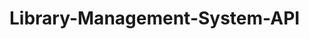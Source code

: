 # Library-Management-System-API
<!-- Features
Core Functionality

 Book Management: Complete CRUD operations for library books
 User Management: User registration and profile management
Checkout System: Borrow and return books with automatic inventory tracking
 Search & Filter: Find books by title, author, ISBN, or availability
 Transaction History: Complete audit trail of all checkouts and returns
Authentication: Secure JWT-based authentication system

Key Features

 Real-time book availability tracking
 Advanced search and filtering capabilities
 User borrowing history Role-based access control
 Paginated API responses
 Browsable API interface
 Optimized database queries with indexing
 Comprehensive data validation
 -->
 <!-- Backend

Python 3.13+ - Programming language
Django 5.2.7 - Web framework
Django REST Framework 3.14+ - API framework
Django REST Framework SimpleJWT - JWT authentication -->


<!-- Tools

Git - Version control
pip - Package management
virtualenv - Environment isolation -->
<!-- Database Models
Book

title, author, isbn (unique)
published_date, number_of_copies
available_copies (computed)

LibraryUser

OneToOne with Django User
date_of_membership, is_active
currently_borrowed_books (computed)

Transaction

ForeignKey to Book and LibraryUser
checkout_date, return_date

Relationships:

User (1:1) LibraryUser
LibraryUser (1:N) Transaction
Book (1:N) Transaction -->
<!--  Business Rules
Checkout

✓ Book must have available copies
✓ User account must be active
✓ User cannot checkout same book twice
✓ Available copies decrease automatically

Return

✓ Transaction must exist
✓ Must belong to authenticated user
✓ Book must not already be returned
✓ Available copies increase automatically -->
<!-- What i have buit so far 
What You've Built So Far:
1. Database Models - Book, LibraryUser, Transaction
2. Admin Interface - Full CRUD with custom displays
3. Serializers - Data validation and transformation
4. API Endpoints - 19 RESTful endpoints
5. Authentication - JWT token-based
6. Business Logic - Checkout/return with validations
7.Search & Filter - Query parameters working -->